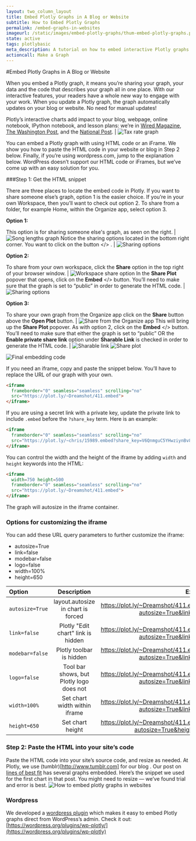 ```yaml
---
layout: two_column_layout
title: Embed Plotly Graphs in A Blog or Website
subtitle: How to Embed Plotly Graphs
permalink: /embed-graphs-in-websites
imageurl: /static/images/embed-plotly-graphs/thum-embed-plotly-graphs.png
state: active
tags: plotlybasic
meta_description: A tutorial on how to embed interactive Plotly graphs in websites, blogs, iframes, Tumblr, and Wordpress. Plotly is the easiest way to graph and share your data.
actioncall: Make a Graph
---
```


#Embed Plotly Graphs in A Blog or Website

When you embed a Plotly graph, it means you’re sharing your graph, your data and the code that describes your graph all in one place. With our interactive features, your readers have a whole new way to engage with your work. When you update a Plotly graph, the graph automatically updates on your blog or website. No need for manual updates!

Plotly’s interactive charts add impact to your blog, webpage, online notebook, IPython notebook, and lesson plans: we’re in [Wired Magazine](http://www.wired.com/2014/08/lego-cost), [The Washington Post](http://www.washingtonpost.com/blogs/wonkblog/wp/2013/06/14/do-low-taxes-on-the-rich-leave-the-middle-class-with-lower-wages/), and the [National Post](http://sports.nationalpost.com/2014/08/02/how-does-p-k-subbans-new-contract-stack-up-against-other-elite-nhl-defencemen). | ![Tax rate graph](/static/images/embed-plotly-graphs/tax-rates.png)

You can embed a Plotly graph with using HTML code or an iFrame. We show you how to paste the HTML code in your website or blog in Step 2 below. Finally, if you’re using wordpress.com, jump to the explanation below. WordPress doesn’t support our HTML code or iFrames, but we’ve come up with an easy solution for you.

###Step 1: Get the HTML snippet

There are three places to locate the embed code in Plotly.  If you want to share someone else’s graph, option 1 is the easier choice.  If you’re in your own Workspace, then you’ll want to check out option 2. To share from a folder, for example Home, within the Organize app, select option 3.


**Option 1:**

This option is for sharing someone else's graph, as seen on the right. | ![Song lengths graph](/static/images/embed-plotly-graphs/song-length.png)
Notice the sharing options located in the bottom right corner.  You want to click on the button &lt;/&gt; . | ![Sharing options](/static/images/embed-plotly-graphs/sharing-options.png)

**Option 2:**

To share from your own workspace, click the **Share** option in the top right of your browser window. | ![Workspace share option](/static/images/embed-plotly-graphs/workspace-share-option.png)
In the **Share Plot** popover that opens, click on the **Embed** &lt;/&gt; button. You’ll need to make sure that the graph is set to “public” in order to generate the HTML code. | ![Sharing options](/static/images/embed-plotly-graphs/share-plot.png)

**Option 3:**

To share your own graph from the Organize app click on the **Share** button above the **Open Plot** button. | ![Share from the Organize app](/static/images/embed-plotly-graphs/share-from-organize-app.png)
This will bring up the **Share Plot** popover. As with option 2, click on the **Embed** &lt;/&gt; button. You’ll need to make sure that either the graph is set to “public” OR the **Enable private share link** option under **Sharable Link** is checked in order to generate the HTML code. | ![Sharable link](/static/images/embed-plotly-graphs/sharable-link.png) ![Share plot](/static/images/embed-plotly-graphs/share-plot.png)

![Final embedding code](/static/images/embed-plotly-graphs/embed-code.png)


If you need an iframe, copy and paste the snippet below.  You’ll have to replace the URL of our graph with your own.

```html
<iframe 
  frameborder="0" seamless="seamless" scrolling="no" 
  src="https://plot.ly/~Dreamshot/411.embed">
</iframe>
```

If you are using a secret link with a private key, update the private link to include `.embed` before the `?share_key` term. Here is an example:

```html
<iframe 
  frameborder="0" seamless="seamless" scrolling="no" 
  src="https://plot.ly/~chris/15989.embed?share_key=V6QnmguC5YHwziynBv8NJR">
</iframe>
```

You can control the width and the height of the iframe by adding `width` and `height` keywords into the HTML:

```html
<iframe 
  width=750 height=500
  frameborder="0" seamless="seamless" scrolling="no" 
  src="https://plot.ly/~Dreamshot/411.embed">
</iframe>
```

The graph will autosize in the iframe container.

### <a name="options"></a>Options for customizing the iframe

You can add these URL query parameters to further customize the iframe:

- autosize=True
- link=false
- modebar=false
- logo=false
- width=100%
- height=650

| Option  | Description  | Example |
| :------------ |:---------------:| -----:|
| ```autosize=True``` | layout.autosize in chart is forced | https://plot.ly/~Dreamshot/411.embed?autosize=True&link=False |
| ```link=false``` | Plotly "Edit chart" link is hidden | https://plot.ly/~Dreamshot/411.embed?autosize=True&link=False |
| ```modebar=false``` | Plotly toolbar is hidden | https://plot.ly/~Dreamshot/411.embed?autosize=True&link=False |
| ```logo=false``` | Tool bar shows, but Plotly logo does not | https://plot.ly/~Dreamshot/411.embed?autosize=True&link=False |
| ```width=100%``` | Set chart width within iframe | https://plot.ly/~Dreamshot/411.embed?autosize=True&link=False |
| ```height=650``` | Set chart height | https://plot.ly/~Dreamshot/411.embed?autosize=True&height=650 |

### Step 2: Paste the HTML into your site’s code

Paste the HTML code into your site’s source code, and resize as needed.  At Plotly, we use (tumblr)[http://www.tumblr.com] for our blog . Our post on [lines of best fit](/create-a-line-of-best-fit-online/) has several graphs embedded.  Here’s the snippet we used for the first chart in that post.  You might need to resize &#8212; we’ve found trial and error is best.
![How to embed plotly graphs in websites](/static/images/embed-plotly-graphs/plotly-blog-post.png)

### Wordpress

We developed a [wordpress plugin](https://wordpress.org/plugins/wp-plotly) which makes it easy to embed Plotly graphs direct from WordPress&#8217;s admin. Check it out: [https://wordpress.org/plugins/wp-plotly/](https://wordpress.org/plugins/wp-plotly)
